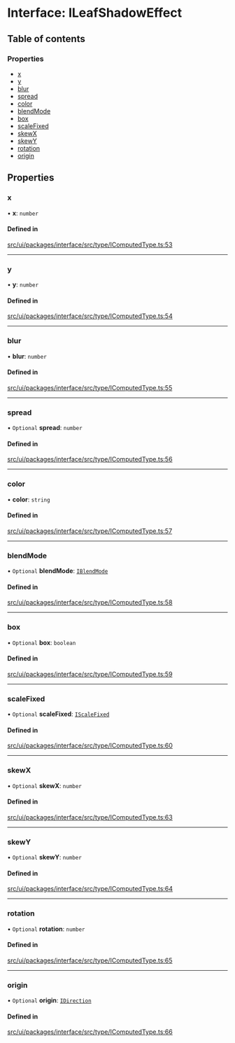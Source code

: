 # Interface: ILeafShadowEffect

## Table of contents

### Properties

- [x](ILeafShadowEffect.md#x)
- [y](ILeafShadowEffect.md#y)
- [blur](ILeafShadowEffect.md#blur)
- [spread](ILeafShadowEffect.md#spread)
- [color](ILeafShadowEffect.md#color)
- [blendMode](ILeafShadowEffect.md#blendmode)
- [box](ILeafShadowEffect.md#box)
- [scaleFixed](ILeafShadowEffect.md#scalefixed)
- [skewX](ILeafShadowEffect.md#skewx)
- [skewY](ILeafShadowEffect.md#skewy)
- [rotation](ILeafShadowEffect.md#rotation)
- [origin](ILeafShadowEffect.md#origin)

## Properties

### x

• **x**: `number`

#### Defined in

[src/ui/packages/interface/src/type/IComputedType.ts:53](https://github.com/leaferjs/leafer-ui/blob/16756ed01a69dbd7bc933bd482f1080c8875c2f1/packages/interface/src/type/IComputedType.ts#L53)

___

### y

• **y**: `number`

#### Defined in

[src/ui/packages/interface/src/type/IComputedType.ts:54](https://github.com/leaferjs/leafer-ui/blob/16756ed01a69dbd7bc933bd482f1080c8875c2f1/packages/interface/src/type/IComputedType.ts#L54)

___

### blur

• **blur**: `number`

#### Defined in

[src/ui/packages/interface/src/type/IComputedType.ts:55](https://github.com/leaferjs/leafer-ui/blob/16756ed01a69dbd7bc933bd482f1080c8875c2f1/packages/interface/src/type/IComputedType.ts#L55)

___

### spread

• `Optional` **spread**: `number`

#### Defined in

[src/ui/packages/interface/src/type/IComputedType.ts:56](https://github.com/leaferjs/leafer-ui/blob/16756ed01a69dbd7bc933bd482f1080c8875c2f1/packages/interface/src/type/IComputedType.ts#L56)

___

### color

• **color**: `string`

#### Defined in

[src/ui/packages/interface/src/type/IComputedType.ts:57](https://github.com/leaferjs/leafer-ui/blob/16756ed01a69dbd7bc933bd482f1080c8875c2f1/packages/interface/src/type/IComputedType.ts#L57)

___

### blendMode

• `Optional` **blendMode**: [`IBlendMode`](../modules.md#iblendmode)

#### Defined in

[src/ui/packages/interface/src/type/IComputedType.ts:58](https://github.com/leaferjs/leafer-ui/blob/16756ed01a69dbd7bc933bd482f1080c8875c2f1/packages/interface/src/type/IComputedType.ts#L58)

___

### box

• `Optional` **box**: `boolean`

#### Defined in

[src/ui/packages/interface/src/type/IComputedType.ts:59](https://github.com/leaferjs/leafer-ui/blob/16756ed01a69dbd7bc933bd482f1080c8875c2f1/packages/interface/src/type/IComputedType.ts#L59)

___

### scaleFixed

• `Optional` **scaleFixed**: [`IScaleFixed`](../modules.md#iscalefixed)

#### Defined in

[src/ui/packages/interface/src/type/IComputedType.ts:60](https://github.com/leaferjs/leafer-ui/blob/16756ed01a69dbd7bc933bd482f1080c8875c2f1/packages/interface/src/type/IComputedType.ts#L60)

___

### skewX

• `Optional` **skewX**: `number`

#### Defined in

[src/ui/packages/interface/src/type/IComputedType.ts:63](https://github.com/leaferjs/leafer-ui/blob/16756ed01a69dbd7bc933bd482f1080c8875c2f1/packages/interface/src/type/IComputedType.ts#L63)

___

### skewY

• `Optional` **skewY**: `number`

#### Defined in

[src/ui/packages/interface/src/type/IComputedType.ts:64](https://github.com/leaferjs/leafer-ui/blob/16756ed01a69dbd7bc933bd482f1080c8875c2f1/packages/interface/src/type/IComputedType.ts#L64)

___

### rotation

• `Optional` **rotation**: `number`

#### Defined in

[src/ui/packages/interface/src/type/IComputedType.ts:65](https://github.com/leaferjs/leafer-ui/blob/16756ed01a69dbd7bc933bd482f1080c8875c2f1/packages/interface/src/type/IComputedType.ts#L65)

___

### origin

• `Optional` **origin**: [`IDirection`](../modules.md#idirection)

#### Defined in

[src/ui/packages/interface/src/type/IComputedType.ts:66](https://github.com/leaferjs/leafer-ui/blob/16756ed01a69dbd7bc933bd482f1080c8875c2f1/packages/interface/src/type/IComputedType.ts#L66)
